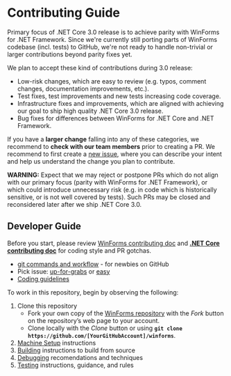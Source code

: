 # Contributing Guide

Primary focus of .NET Core 3.0 release is to achieve parity with WinForms for .NET Framework.
Since we're currently still porting parts of WinForms codebase (incl. tests) to GitHub, we're not ready to handle non-trivial or larger contributions beyond parity fixes yet.

We plan to accept these kind of contributions during 3.0 release:
* Low-risk changes, which are easy to review (e.g. typos, comment changes, documentation improvements, etc.).
* Test fixes, test improvements and new tests increasing code coverage.
* Infrastructure fixes and improvements, which are aligned with achieving our goal to ship high quality .NET Core 3.0 release.
* Bug fixes for differences between WinForms for .NET Core and .NET Framework.

If you have a **larger change** falling into any of these categories, we recommend to **check with our team members** prior to creating a PR.
We recommend to first create a [new issue](https://github.com/dotnet/winforms/issues), where you can describe your intent and help us understand the change you plan to contribute.

**WARNING:** Expect that we may reject or postpone PRs which do not align with our primary focus (parity with WinForms for .NET Framework), 
or which could introduce unnecessary risk (e.g. in code which is historically sensitive, or is not well covered by tests).
Such PRs may be closed and reconsidered later after we ship .NET Core 3.0.



## Developer Guide

Before you start, please review [WinForms contributing doc](TODO) and **[.NET Core contributing doc](https://github.com/dotnet/corefx/blob/master/Documentation/project-docs/contributing.md)** for coding style and PR gotchas.

* [git commands and workflow](https://github.com/dotnet/corefx/wiki/git-reference) - for newbies on GitHub
* Pick issue: [up-for-grabs](https://github.com/dotnet/winforms/issues?q=is%3Aopen+is%3Aissue+label%3Aup-for-grabs) or [easy](https://github.com/dotnet/winforms/issues?utf8=%E2%9C%93&q=is%3Aopen+is%3Aissue+label%3Aeasy)
* [Coding guidelines](https://github.com/dotnet/corefx/tree/master/Documentation#coding-guidelines)

To work in this repository, begin by observing the following:
1. Clone this repository
    * Fork your own copy of the [WinForms repository]( https://github.com/dotnet/winforms) with the _Fork_ button on the repository’s web page to your account. 
    * Clone locally with the _Clone_ button or using **`git clone https://github.com/[YourGitHubAccount]/winforms`**.
2. [Machine Setup](https://github.com/dotnet/winforms/blob/master/Documentation/machine-setup.md) instructions
3. [Building](https://github.com/dotnet/winforms/blob/master/Documentation/building.md) instructions to build from source
4. [Debugging](https://github.com/dotnet/winforms/blob/master/Documentation/debugging.md) recomendations and techniques
5. [Testing](https://github.com/dotnet/winforms/blob/master/Documentation/testing.md) instructions, guidance, and rules

